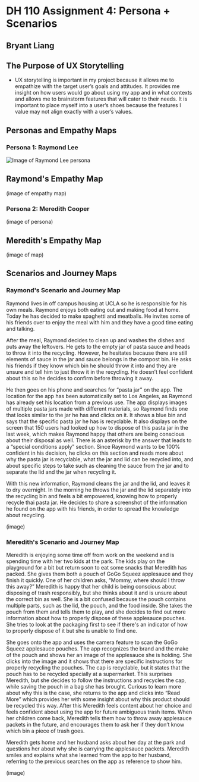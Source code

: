 # DH 110 Assignment 4: Persona + Scenarios
## Bryant Liang

## The Purpose of UX Storytelling
* UX storytelling is important in my project because it allows me to empathize with the target user’s goals and attitudes. It provides me insight on how users would go about using my app and in what contexts and allows me to brainstorm features that will cater to their needs. It is important to place myself into a user’s shoes because the features I value may not align exactly with a user’s values. 

## Personas and Empathy Maps
### Persona 1: Raymond Lee 
![Image of Raymond Lee persona](https://user-images.githubusercontent.com/79380837/197952675-4827f048-a1ef-49f7-9e7f-f168d73c0516.png)
## Raymond's Empathy Map
(image of empathy map)

### Persona 2: Meredith Cooper
(image of persona)
## Meredith's Empathy Map
(image of map)

## Scenarios and Journey Maps

### Raymond's Scenario and Journey Map
Raymond lives in off campus housing at UCLA so he is responsible for his own meals. Raymond enjoys both eating out and making food at home. Today he has decided to make spaghetti and meatballs. He invites some of his friends over to enjoy the meal with him and they have a good time eating and talking. 

After the meal, Raymond decides to clean up and washes the dishes and puts away the leftovers. He gets to the empty jar of pasta sauce and heads to throw it into the recycling. However, he hesitates because there are still elements of sauce in the jar and sauce belongs in the compost bin. He asks his friends if they know which bin he should throw it into and they are unsure and tell him to just throw it in the recycling. He doesn’t feel confident about this so he decides to confirm before throwing it away. 

He then goes on his phone and searches for “pasta jar” on the app. The location for the app has been automatically set to Los Angeles, as Raymond has already set his location from a previous use. The app displays images of multiple pasta jars made with different materials, so Raymond finds one that looks similar to the jar he has and clicks on it. It shows a blue bin and says that the specific pasta jar he has is recyclable. It also displays on the screen that 150 users had looked up how to dispose of this pasta jar in the last week, which makes Raymond happy that others are being conscious about their disposal as well. There is an asterisk by the answer that leads to a “special conditions apply” section. Since Raymond wants to be 100% confident in his decision, he clicks on this section and reads more about why the pasta jar is recyclable, what the jar and lid can be recycled into, and about specific steps to take such as cleaning the sauce from the jar and to separate the lid and the jar when recycling it. 

With this new information, Raymond cleans the jar and the lid, and leaves it to dry overnight. In the morning he throws the jar and the lid separately into the recycling bin and feels a bit empowered, knowing how to properly recycle thai pasta jar. He decides to share a screenshot of the information he found on the app with his friends, in order to spread the knowledge about recycling. 

(image)

### Meredith's Scenario and Journey Map
Meredith is enjoying some time off from work on the weekend and is spending time with her two kids at the park. The kids play on the playground for a bit but return soon to eat some snacks that Meredith has packed. She gives them both a pouch of GoGo Squeez applesauce and they finish it quickly. One of her children asks, “Mommy, where should I throw this away?” Meredith is happy that her child is being conscious about disposing of trash responsibly, but she thinks about it and is unsure about the correct bin as well. She is a bit confused because the pouch contains multiple parts, such as the lid, the pouch, and the food inside. She takes the pouch from them and tells them to play, and she decides to find out more information about how to properly dispose of these applesauce pouches. She tries to look at the packaging first to see if there's an indicator of how to properly dispose of it but she is unable to find one.

She goes onto the app and uses the camera feature to scan the GoGo Squeez applesauce pouches. The app recognizes the brand and the make of the pouch and shows her an image of the applesauce she is holding. She clicks into the image and it shows that there are specific instructions for properly recycling the pouches. The cap is recyclable, but it states that the pouch has to be recycled specially at a supermarket. This surprises Meredith, but she decides to follow the instructions and recycles the cap, while saving the pouch in a bag she has brought. Curious to learn more about why this is the case, she returns to the app and clicks into “Read More” which provides her with some insight about why this product should be recycled this way. After this Meredith feels content about her choice and feels confident about using the app for future ambiguous trash items. When her children come back, Meredith tells them how to throw away applesauce packets in the future, and encourages them to ask her if they don’t know which bin a piece of trash goes. 

Meredith gets home and her husband asks about her day at the park and questions her about why she is carrying the applesauce packets. Meredith smiles and explains what she learned from the app to her husband, referring to the previous searches on the app as reference to show him. 

(image)
